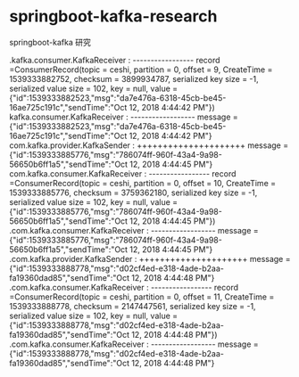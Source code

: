# springboot-kafka-research
springboot-kafka 研究


.kafka.consumer.KafkaReceiver       : ----------------- record =ConsumerRecord(topic = ceshi, partition = 0, offset = 9, CreateTime = 1539333882752, checksum = 3899934787, serialized key size = -1, serialized value size = 102, key = null, value = {"id":1539333882523,"msg":"da7e476a-6318-45cb-be45-16ae725c191c","sendTime":"Oct 12, 2018 4:44:42 PM"})
kafka.consumer.KafkaReceiver       : ------------------ message ={"id":1539333882523,"msg":"da7e476a-6318-45cb-be45-16ae725c191c","sendTime":"Oct 12, 2018 4:44:42 PM"}
com.kafka.provider.KafkaSender  : +++++++++++++++++++++  message = {"id":1539333885776,"msg":"786074ff-960f-43a4-9a98-56650b6ff1a5","sendTime":"Oct 12, 2018 4:44:45 PM"}
com.kafka.consumer.KafkaReceiver       : ----------------- record =ConsumerRecord(topic = ceshi, partition = 0, offset = 10, CreateTime = 1539333885776, checksum = 3759362180, serialized key size = -1, serialized value size = 102, key = null, value = {"id":1539333885776,"msg":"786074ff-960f-43a4-9a98-56650b6ff1a5","sendTime":"Oct 12, 2018 4:44:45 PM"})
.com.kafka.consumer.KafkaReceiver       : ------------------ message ={"id":1539333885776,"msg":"786074ff-960f-43a4-9a98-56650b6ff1a5","sendTime":"Oct 12, 2018 4:44:45 PM"}
.com.kafka.provider.KafkaSender  : +++++++++++++++++++++  message = {"id":1539333888778,"msg":"d02cf4ed-e318-4ade-b2aa-fa19360dad85","sendTime":"Oct 12, 2018 4:44:48 PM"}
.com.kafka.consumer.KafkaReceiver       : ----------------- record =ConsumerRecord(topic = ceshi, partition = 0, offset = 11, CreateTime = 1539333888778, checksum = 2147447561, serialized key size = -1, serialized value size = 102, key = null, value = {"id":1539333888778,"msg":"d02cf4ed-e318-4ade-b2aa-fa19360dad85","sendTime":"Oct 12, 2018 4:44:48 PM"})
.com.kafka.consumer.KafkaReceiver       : ------------------ message ={"id":1539333888778,"msg":"d02cf4ed-e318-4ade-b2aa-fa19360dad85","sendTime":"Oct 12, 2018 4:44:48 PM"}
